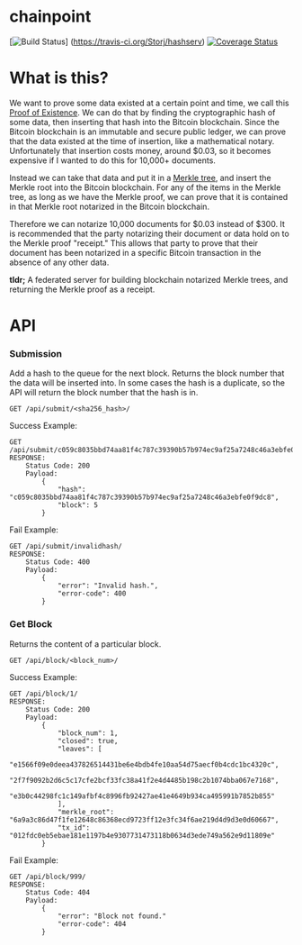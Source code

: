 # chainpoint

[![Build Status](https://travis-ci.org/Storj/hashserv.svg?branch=master)]
(https://travis-ci.org/Storj/hashserv) 
[![Coverage Status](https://coveralls.io/repos/Storj/hashserv/badge.svg?branch=master)](https://coveralls.io/r/Storj/hashserv?branch=master)

# What is this?

We want to prove some data existed at a certain point and time, we call this
[Proof of Existence](http://www.proofofexistence.com/about). We can do that by finding
the cryptographic hash of some data, then inserting that hash into the Bitcoin blockchain.
Since the Bitcoin blockchain is an immutable and secure public ledger, we can prove that 
the data existed at the time of insertion, like a mathematical notary. Unfortunately that
insertion costs money, around $0.03, so it becomes expensive if I wanted to do this for
10,000+ documents. 

Instead we can take that data and put it in a 
[Merkle tree](https://en.wikipedia.org/wiki/Merkle_tree), and insert the Merkle root into
the Bitcoin blockchain. For any of the items in the Merkle tree, as long as we have the Merkle proof,
we can prove that it is contained in that Merkle root notarized in the Bitcoin blockchain. 

Therefore we can notarize 10,000 documents for $0.03 instead of $300. It is 
recommended that the party notarizing their document or data hold on to the Merkle proof "receipt." 
This allows that party to prove that their document has been notarized in a specific Bitcoin transaction
in the absence of any other data.

**tldr;** A federated server for building blockchain notarized Merkle trees, and returning the Merkle
proof as a receipt. 

# API

### Submission
Add a hash to the queue for the next block. Returns the block number that the data will
be inserted into. In some cases the hash is a duplicate, so the API will return the block
number that the hash is in.
    
	GET /api/submit/<sha256_hash>/
        
Success Example:

	GET /api/submit/c059c8035bbd74aa81f4c787c39390b57b974ec9af25a7248c46a3ebfe0f9dc8/
	RESPONSE: 
	    Status Code: 200
	    Payload: 
	    	{	
	    		"hash": "c059c8035bbd74aa81f4c787c39390b57b974ec9af25a7248c46a3ebfe0f9dc8",
	    		"block": 5
	    	}
	    	
Fail Example:

	GET /api/submit/invalidhash/
	RESPONSE:
		Status Code: 400
		Payload:
			{
				"error": "Invalid hash.",
				"error-code": 400
			}
	
### Get Block
Returns the content of a particular block.

	GET /api/block/<block_num>/
        
Success Example:

	GET /api/block/1/
	RESPONSE:
		Status Code: 200
		Payload:
			{
				"block_num": 1,
				"closed": true,
				"leaves": [
					"e1566f09e0deea437826514431be6e4bdb4fe10aa54d75aecf0b4cdc1bc4320c",
					"2f7f9092b2d6c5c17cfe2bcf33fc38a41f2e4d4485b198c2b1074bba067e7168",
					"e3b0c44298fc1c149afbf4c8996fb92427ae41e4649b934ca495991b7852b855"
				],
				"merkle_root": "6a9a3c86d47f1fe12648c86368ecd9723ff12e3fc34f6ae219d4d9d3e0d60667",
				"tx_id": "012fdc0eb5ebae181e1197b4e9307731473118b0634d3ede749a562e9d11809e"
			}

Fail Example:

	GET /api/block/999/
	RESPONSE:
		Status Code: 404
		Payload:
			{
				"error": "Block not found."
				"error-code": 404
			}
